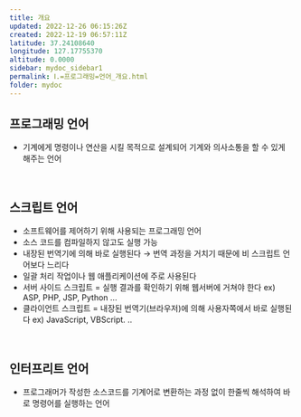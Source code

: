 ```yaml
---
title: 개요
updated: 2022-12-26 06:15:26Z
created: 2022-12-19 06:57:11Z
latitude: 37.24108640
longitude: 127.17755370
altitude: 0.0000
sidebar: mydoc_sidebar1
permalink: Ⅰ.=프로그래밍=언어_개요.html
folder: mydoc
---
```


## 프로그래밍 언어
- 기계에게 명령이나 연산을 시킬 목적으로 설계되어 기계와 의사소통을 할 수 있게 해주는 언어
<br>

## 스크립트 언어
- 소프트웨어를 제어하기 위해 사용되는 프로그래밍 언어
- 소스 코드를 컴파일하지 않고도 실행 가능
- 내장된 번역기에 의해 바로 실행된다
  → 번역 과정을 거치기 때문에 비 스크립트 언어보다 느리다
- 일괄 처리 작업이나 웹 애플리케이션에 주로 사용된다
- 서버 사이드 스크립트 = 실행 결과를 확인하기 위해 웹서버에 거쳐야 한다
  ex) ASP, PHP, JSP, Python ...
- 클라이언트 스크립트 = 내장된 번역기(브라우저)에 의해 사용자쪽에서 바로 실행된다
  ex) JavaScript, VBScript. ..
<br>

## 인터프리트 언어
- 프로그래머가 작성한 소스코드를 기계어로 변환하는 과정 없이 한줄씩 해석하여 바로 명령어를 실행하는 언어

